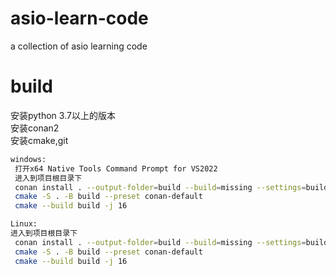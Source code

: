 # asio-learn-code
a collection of asio learning code

# build
安装python 3.7以上的版本\
安装conan2\
安装cmake,git
```bash
windows:
 打开x64 Native Tools Command Prompt for VS2022
 进入到项目根目录下
 conan install . --output-folder=build --build=missing --settings=build_type=Debug
 cmake -S . -B build --preset conan-default
 cmake --build build -j 16

Linux:
进入到项目根目录下
 conan install . --output-folder=build --build=missing --settings=build_type=Debug
 cmake -S . -B build --preset conan-default
 cmake --build build -j 16
```